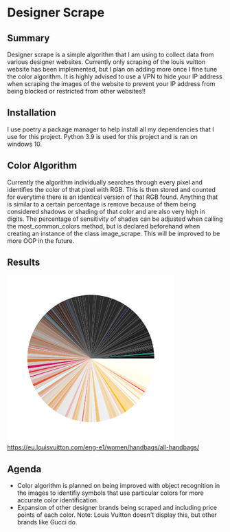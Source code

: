 # Designer Scrape

## Summary
Designer scrape is a simple algorithm that I am using to collect data from various designer websites. Currently only scraping of the louis vuitton website has been implemented, but I plan on adding more once I fine tune the color algorithm. It is highly advised to use a VPN to hide your IP address when scraping the images of the website to prevent your IP address from being blocked or restricted from other websites!!

## Installation
I use poetry a package manager to help install all my dependencies that I use for this project. Python 3.9 is used for this project and is ran on windows 10.

## Color Algorithm 
Currently the algorithm individually searches through every pixel and identifies the color of that pixel with RGB. This is then stored and counted for everytime there is an identical version of that RGB found. Anything that is similar to a certain percentage is remove because of them being considered shadows or shading of that color and are also very high in digits. The percentage of sensitivity of shades can be adjusted when calling the most_common_colors method, but is declared beforehand when creating an instance of the class image_scrape. This will be improved to be more OOP in the future.

## Results

![Alt text](readme_images/Louis_Vuitton_colors.PNG?raw=true "Louis Vuitton image collection of handbag colors")
https://eu.louisvuitton.com/eng-e1/women/handbags/all-handbags/

## Agenda
- Color algorithm is planned on being improved with object recognition in the images to identifiy symbols that use particular colors for more accurate color identification.
- Expansion of other designer brands being scraped and including price points of each color. Note: Louis Vuitton doesn't display this, but other brands like Gucci do.
